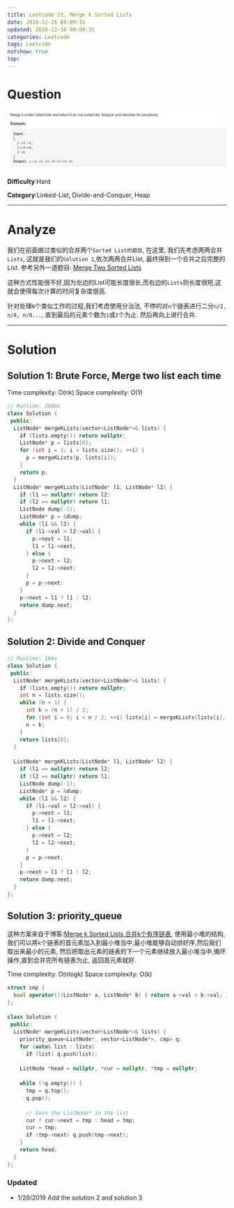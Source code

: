 ```yaml
---
title: Leetcode 23. Merge k Sorted Lists
date: 2018-12-16 09:09:31
updated: 2018-12-16 09:09:31
categories: Leetcode
tags: Leetcode
notshow: true
top:
---
```


# Question

![](/images/in-post/2018-12-16-Leetcode-23-Merge-K-Sorted-Lists/2018-12-16-14-24-04.png)

**Difficulty**:Hard

**Category**:Linked-List, Divide-and-Conquer, Heap

<!-- more -->

------------

# Analyze

我们在前面做过类似的合并两个`Sorted List的题目`, 在这里, 我们先考虑两两合并`Lists`, 这就是我们的`Solution 1`,依次两两合并List, 最终得到一个合并之后完整的List. 参考另外一道题目: [Merge Two Sorted Lists](./Leetcode-21-Merge-Two-Sorted-Lists.md)

这种方式性能很不好,因为左边的List可能长度很长,而右边的`Lists`则长度很短,这就会使得每次计算的时间复杂度很高.
  
针对处理`N`个类似工作的过程,我们考虑使用分治法, 不停的对`n`个链表进行二分`n/2, n/4, n/8...`, 直到最后的元素个数为`1`或`2`个为止. 然后再向上进行合并.

------------

# Solution

## Solution 1: Brute Force, Merge two list each time

Time complexity: O(nk)
Space complexity: O(1)

```cpp
// Runtime: 300ms
class Solution {
 public:
  ListNode* mergeKLists(vector<ListNode*>& lists) {
    if (lists.empty()) return nullptr;
    ListNode* p = lists[0];
    for (int i = 1; i < lists.size(); ++i) {
      p = mergeKLists(p, lists[i]);
    }
    return p;
  }
  ListNode* mergeKLists(ListNode* l1, ListNode* l2) {
    if (l1 == nullptr) return l2;
    if (l2 == nullptr) return l1;
    ListNode dump(-1);
    ListNode* p = &dump;
    while (l1 && l2) {
      if (l1->val < l2->val) {
        p->next = l1;
        l1 = l1->next;
      } else {
        p->next = l2;
        l2 = l2->next;
      }
      p = p->next;
    }
    p->next = l1 ? l1 : l2;
    return dump.next;
  }
};
```

## Solution 2: Divide and Conquer

```cpp
// Runtime: 16ms
class Solution {
 public:
  ListNode* mergeKLists(vector<ListNode*>& lists) {
    if (lists.empty()) return nullptr;
    int n = lists.size();
    while (n > 1) {
      int k = (n + 1) / 2;
      for (int i = 0; i < n / 2; ++i) lists[i] = mergeKLists(lists[i], lists[i + k]);
      n = k;
    }
    return lists[0];
  }

  ListNode* mergeKLists(ListNode* l1, ListNode* l2) {
    if (l1 == nullptr) return l2;
    if (l2 == nullptr) return l1;
    ListNode dump(-1);
    ListNode* p = &dump;
    while (l1 && l2) {
      if (l1->val < l2->val) {
        p->next = l1;
        l1 = l1->next;
      } else {
        p->next = l2;
        l2 = l2->next;
      }
      p = p->next;
    }
    p->next = l1 ? l1 : l2;
    return dump.next;
  }
};
```

## Solution 3: priority_queue

这种方案来自于博客:[Merge k Sorted Lists 合并k个有序链表](http://www.cnblogs.com/grandyang/p/4606710.html), 使用最小堆的结构,我们可以將`k`个链表的首元素加入到最小堆当中,最小堆能够自动排好序,然后我们取出来最小的元素, 然后把取出元素的链表的下一个元素继续放入最小堆当中,循环操作,直到合并完所有链表为止, 返回首元素就好.

Time complexity: O(nlogk)
Space complexity: O(k)

```cpp
struct cmp {
  bool operator()(ListNode* a, ListNode* b) { return a->val > b->val; }
};

class Solution {
 public:
  ListNode* mergeKLists(vector<ListNode*>& lists) {
    priority_queue<ListNode*, vector<ListNode*>, cmp> q;
    for (auto& list : lists)
      if (list) q.push(list);

    ListNode *head = nullptr, *cur = nullptr, *tmp = nullptr;

    while (!q.empty()) {
      tmp = q.top();
      q.pop();

      // Save the ListNode* in the list
      cur ? cur->next = tmp : head = tmp;
      cur = tmp;
      if (tmp->next) q.push(tmp->next);
    }
    return head;
  }
};
```

### Updated

* 1/29/2019 Add the solution 2 and solution 3